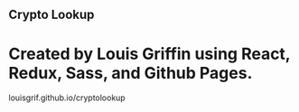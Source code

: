 ## Crypto Lookup

# Created by Louis Griffin using React, Redux, Sass, and Github Pages.

louisgrif.github.io/cryptolookup
